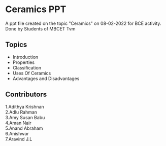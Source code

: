 # Ceramics PPT
 A ppt file created on the topic "Ceramics" on 08-02-2022 for BCE activity.
 Done by Students of MBCET Tvm
 
 
## Topics

- Introduction
- Properties
- Classification
- Uses Of Ceramics
- Advantages and Disadvantages

## Contributors

1.Adithya Krishnan <br>
2.Adlu Rahman <br>
3.Amy Susan Babu <br>
4.Aman Nair <br>
5.Anand Abraham <br>
6.Anishwar <br>
7.Aravind J.L <br>

